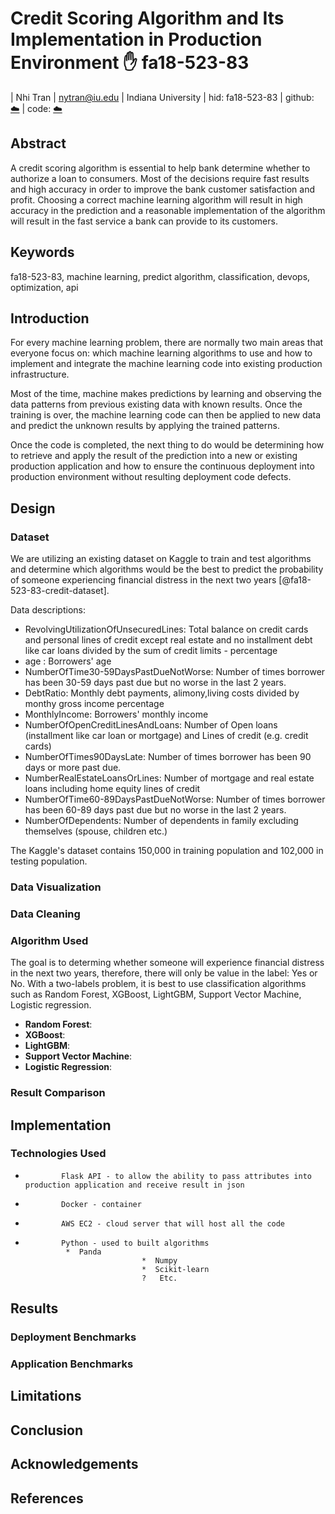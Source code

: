 # Credit Scoring Algorithm and Its Implementation in Production Environment :hand: fa18-523-83


| Nhi Tran
| nytran@iu.edu
| Indiana University
| hid: fa18-523-83
| github: [:cloud:](https://github.com/cloudmesh-community/fa18-523-83/blob/master/project-report/report.md)
| code: [:cloud:](https://github.com/cloudmesh-community/fa18-523-83/blob/master/project-code/)


## Abstract


A credit scoring algorithm is essential to help bank determine whether to authorize a loan to consumers. Most of the decisions require fast results and high accuracy in order to improve the bank customer satisfaction and profit. Choosing a correct machine learning algorithm will result in high accuracy in the prediction and a reasonable implementation of the algorithm will result in the fast service a bank can provide to its customers.


## Keywords


fa18-523-83, machine learning, predict algorithm, classification, devops, optimization, api

 
## Introduction


For every machine learning problem, there are normally two main areas that everyone focus on: which machine learning algorithms to use and how to implement and integrate the machine learning code into existing production infrastructure.

Most of the time, machine makes predictions by learning and observing the data patterns from previous existing data with known results. Once the training is over, the machine learning code can then be applied to new data and predict the unknown results by applying the trained patterns.

Once the code is completed, the next thing to do would be determining how to retrieve and apply the result of the prediction into a new or existing production application and how to ensure the continuous deployment into production environment without resulting deployment code defects.

 
## Design

 

### Dataset


We are utilizing an existing dataset on Kaggle to train and test algorithms and determine which algorithms would be the best to predict the probability of someone experiencing financial distress in the next two years [@fa18-523-83-credit-dataset].

Data descriptions:

* RevolvingUtilizationOfUnsecuredLines: Total balance on credit cards and personal lines of credit except real estate and no installment debt like car loans divided by the sum of credit limits - percentage
* age : Borrowers' age
* NumberOfTime30-59DaysPastDueNotWorse: Number of times borrower has been 30-59 days past due but no worse in the last 2 years.
* DebtRatio: Monthly debt payments, alimony,living costs divided by monthy gross income percentage
* MonthlyIncome: Borrowers' monthly income
* NumberOfOpenCreditLinesAndLoans: Number of Open loans (installment like car loan or mortgage) and Lines of credit (e.g. credit cards)
* NumberOfTimes90DaysLate: Number of times borrower has been 90 days or more past due.
* NumberRealEstateLoansOrLines: Number of mortgage and real estate loans including home equity lines of credit
* NumberOfTime60-89DaysPastDueNotWorse: Number of times borrower has been 60-89 days past due but no worse in the last 2 years.
* NumberOfDependents: Number of dependents in family excluding themselves (spouse, children etc.)

The Kaggle's dataset contains 150,000 in training population and 102,000 in testing population.


### Data Visualization


### Data Cleaning

 

### Algorithm Used

 
The goal is to determing whether someone will experience financial distress in the next two years, therefore, there will only be value in the label: Yes or No. With a two-labels problem, it is best to use classification algorithms such as Random Forest, XGBoost, LightGBM, Support Vector Machine, Logistic regression.


* **Random Forest**:
* **XGBoost**:
* **LightGBM**:
* **Support Vector Machine**:
* **Logistic Regression**:


### Result Comparison

 


## Implementation

 

### Technologies Used

*             Flask API - to allow the ability to pass attributes into production application and receive result in json
*             Docker - container
*             AWS EC2 - cloud server that will host all the code
*             Python - used to built algorithms
               *  Panda
                                *  Numpy
                                *  Scikit-learn
                                ?   Etc.


## Results


### Deployment Benchmarks


### Application Benchmarks


## Limitations


## Conclusion


## Acknowledgements

 
## References
